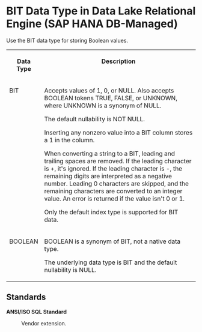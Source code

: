 <!-- loiodf33ae20802c4ee6bb901bf679648794 -->

# BIT Data Type in Data Lake Relational Engine \(SAP HANA DB-Managed\)

Use the BIT data type for storing Boolean values.




<table>
<tr>
<th valign="top">

Data Type



</th>
<th valign="top">

Description



</th>
</tr>
<tr>
<td valign="top">

BIT



</td>
<td valign="top">

Accepts values of 1, 0, or NULL. Also accepts BOOLEAN tokens TRUE, FALSE, or UNKNOWN, where UNKNOWN is a synonym of NULL.

The default nullability is NOT NULL.

Inserting any nonzero value into a BIT column stores a 1 in the column.

When converting a string to a BIT, leading and trailing spaces are removed. If the leading character is +, it's ignored. If the leading character is -, the remaining digits are interpreted as a negative number. Leading 0 characters are skipped, and the remaining characters are converted to an integer value. An error is returned if the value isn't 0 or 1.

Only the default index type is supported for BIT data.



</td>
</tr>
<tr>
<td valign="top">

BOOLEAN



</td>
<td valign="top">

BOOLEAN is a synonym of BIT, not a native data type.

The underlying data type is BIT and the default nullability is NULL.



</td>
</tr>
</table>



<a name="loiodf33ae20802c4ee6bb901bf679648794__section_pnj_dgk_nvb"/>

## Standards


<dl>
<dt><b>

ANSI/ISO SQL Standard

</b></dt>
<dd>

Vendor extension.



</dd>
</dl>

